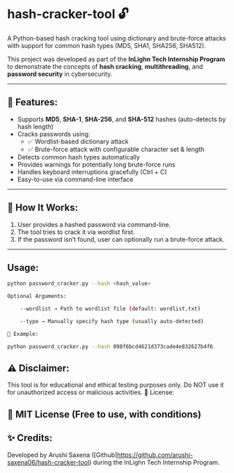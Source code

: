# hash-cracker-tool 🔓

A Python-based hash cracking tool using dictionary and brute-force attacks with support for common hash types (MD5, SHA1, SHA256, SHA512).

This project was developed as part of the **InLighn Tech Internship Program** to demonstrate the concepts of **hash cracking**, **multithreading**, and **password security** in cybersecurity.

---

## 🔑 Features:
- Supports **MD5**, **SHA-1**, **SHA-256**, and **SHA-512** hashes (auto-detects by hash length)
- Cracks passwords using:
  - ✅ Wordlist-based dictionary attack
  - ✅ Brute-force attack with configurable character set & length
- Detects common hash types automatically
- Provides warnings for potentially long brute-force runs
- Handles keyboard interruptions gracefully (Ctrl + C)
- Easy-to-use via command-line interface

---

## 🚀 How It Works:
1. User provides a hashed password via command-line.
2. The tool tries to crack it via wordlist first.
3. If the password isn’t found, user can optionally run a brute-force attack.

---

## Usage:
```bash
python password_cracker.py --hash <hash_value>

Optional Arguments:

    --wordlist → Path to wordlist file (default: wordlist.txt)

    --type → Manually specify hash type (usually auto-detected)

📄 Example:

python password_cracker.py --hash 098f6bcd4621d373cade4e832627b4f6
```

## ⚠️ Disclaimer:

This tool is for educational and ethical testing purposes only.
Do NOT use it for unauthorized access or malicious activities.
📜 License:

## 📜 MIT License (Free to use, with conditions)

## ✨ Credits:

Developed by Arushi Saxena ([Github]https://github.com/arushi-saxena06/hash-cracker-tool) during the InLighn Tech Internship Program.